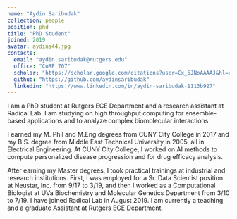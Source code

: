 ```yaml
---
name: "Aydin Saribudak"
collection: people
position: phd
title: "PhD Student"
joined: 2019
avatar: aydins44.jpg
contacts:
  email: "aydin.saribudak@rutgers.edu"
  office: "CoRE 707"
  scholar: "https://scholar.google.com/citations?user=Cx_5JNoAAAAJ&hl=en&oi=ao"
  github: "https://github.com/aydinsaribudak"
  linkedin: "https://www.linkedin.com/in/aydin-saribudak-1113b927"
---
```


I am a PhD student at Rutgers ECE Department and a research assistant at Radical Lab. I am studying on high throughput computing for ensemble-based applications and to analyze complex biomolecular interactions.

I earned my M. Phil and M.Eng degrees from CUNY City College in 2017 and my B.S. degree from Middle East Technical University in 2005, all in Electrical Engineering. At CUNY City College, I worked on AI methods to compute personalized disease progression and for drug efficacy analysis.

After earning my Master degrees, I took practical trainings at industrial and research institutions. First, I was employed for a Sr. Data Scientist position at Neustar, Inc. from 9/17 to 3/19, and then I worked as a Computational Biologist at UVa Biochemistry and Molecular Genetics Department from 3/10 to 7/19. I have joined Radical Lab in August 2019. I am currently a teaching and a graduate Assistant at Rutgers ECE Department.
